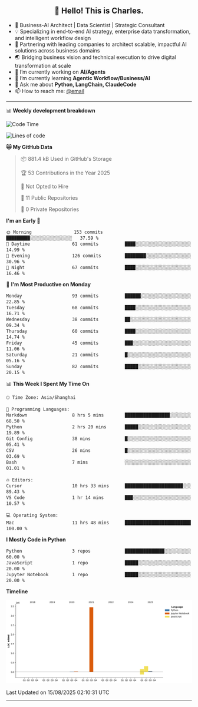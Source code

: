 <h2 align="center">👋 Hello! This is Charles.</h2>
<!--<p align="center">
  <a href="https://blog.athulcyriac.co">Blog</a> •
  <a href="https://twitter.com/athulcajay">Twitter</a>
</p>-->



-  🚀 Business-AI Architect | Data Scientist | Strategic Consultant
-  💡 Specializing in end-to-end AI strategy, enterprise data transformation, and intelligent workflow design
-  🏢 Partnering with leading companies to architect scalable, impactful AI solutions across business domains
-  🌏 Bridging business vision and technical execution to drive digital transformation at scale
- 🔭 I’m currently working on **AI/Agents**
- 🌱 I’m currently learning **Agentic Workflow/Business/AI**
- 💬 Ask me about **Python, LangChain, ClaudeCode**
- 📫 How to reach me: [@email](liuxinhe@outlook.com)

-------
📊 **Weekly development breakdown**
<!--START_SECTION:waka-->
![Code Time](http://img.shields.io/badge/Code%20Time-117%20hrs%2016%20mins-blue)

![Lines of code](https://img.shields.io/badge/From%20Hello%20World%20I%27ve%20Written-4.0%20million%20lines%20of%20code-blue)

**🐱 My GitHub Data** 

> 📦 881.4 kB Used in GitHub's Storage 
 > 
> 🏆 53 Contributions in the Year 2025
 > 
> 🚫 Not Opted to Hire
 > 
> 📜 11 Public Repositories 
 > 
> 🔑 0 Private Repositories 
 > 
**I'm an Early 🐤** 

```text
🌞 Morning                153 commits         █████████░░░░░░░░░░░░░░░░   37.59 % 
🌆 Daytime                61 commits          ████░░░░░░░░░░░░░░░░░░░░░   14.99 % 
🌃 Evening                126 commits         ████████░░░░░░░░░░░░░░░░░   30.96 % 
🌙 Night                  67 commits          ████░░░░░░░░░░░░░░░░░░░░░   16.46 % 
```
📅 **I'm Most Productive on Monday** 

```text
Monday                   93 commits          ██████░░░░░░░░░░░░░░░░░░░   22.85 % 
Tuesday                  68 commits          ████░░░░░░░░░░░░░░░░░░░░░   16.71 % 
Wednesday                38 commits          ██░░░░░░░░░░░░░░░░░░░░░░░   09.34 % 
Thursday                 60 commits          ████░░░░░░░░░░░░░░░░░░░░░   14.74 % 
Friday                   45 commits          ███░░░░░░░░░░░░░░░░░░░░░░   11.06 % 
Saturday                 21 commits          █░░░░░░░░░░░░░░░░░░░░░░░░   05.16 % 
Sunday                   82 commits          █████░░░░░░░░░░░░░░░░░░░░   20.15 % 
```


📊 **This Week I Spent My Time On** 

```text
🕑︎ Time Zone: Asia/Shanghai

💬 Programming Languages: 
Markdown                 8 hrs 5 mins        █████████████████░░░░░░░░   68.50 % 
Python                   2 hrs 20 mins       █████░░░░░░░░░░░░░░░░░░░░   19.89 % 
Git Config               38 mins             █░░░░░░░░░░░░░░░░░░░░░░░░   05.41 % 
CSV                      26 mins             █░░░░░░░░░░░░░░░░░░░░░░░░   03.69 % 
Bash                     7 mins              ░░░░░░░░░░░░░░░░░░░░░░░░░   01.01 % 

🔥 Editors: 
Cursor                   10 hrs 33 mins      ██████████████████████░░░   89.43 % 
VS Code                  1 hr 14 mins        ███░░░░░░░░░░░░░░░░░░░░░░   10.57 % 

💻 Operating System: 
Mac                      11 hrs 48 mins      █████████████████████████   100.00 % 
```

**I Mostly Code in Python** 

```text
Python                   3 repos             ███████████████░░░░░░░░░░   60.00 % 
JavaScript               1 repo              █████░░░░░░░░░░░░░░░░░░░░   20.00 % 
Jupyter Notebook         1 repo              █████░░░░░░░░░░░░░░░░░░░░   20.00 % 
```



**Timeline**

![Lines of Code chart](https://raw.githubusercontent.com/XinheLIU/XinheLIU/master/assets/bar_graph.png)


 Last Updated on 15/08/2025 02:10:31 UTC
<!--END_SECTION:waka-->
-------
<!--**XinheLIU/XinheLIU** is a ✨ _special_ ✨ repository because its `README.md` (this file) appears on your GitHub profile.
